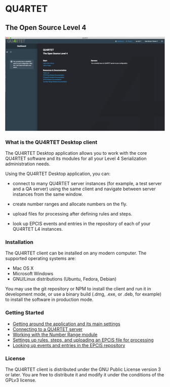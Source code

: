 # QU4RTET

## The Open Source Level 4

![screenshot](./screenshots/main-screen/1.png)

### What is the QU4RTET Desktop client

The QU4RTET Desktop application allows you to work with the core QU4RTET software and its modules for all your Level 4 Serialization administration needs.

Using the QU4RTET Desktop application, you can:

* connect to many QU4RTET server instances (for example, a test server and a QA server) using the same client and navigate between server instances from the same window.

* create number ranges and allocate numbers on the fly.

* upload files for processing after defining rules and steps.

* look up EPCIS events and entries in the repository of each of your QU4RTET L4 instances.

### Installation

The QU4RTET client can be installed on any modern computer.
The supported operating systems are:

* Mac OS X
* Microsoft Windows
* GNU/Linux distributions (Ubuntu, Fedora, Debian)

You may use the git repository or NPM to install the client and run it in development mode, or use a binary build (.dmg, .exe, or .deb, for example) to install the software in production mode.

### Getting Started

* [Getting around the application and its main settings](main-screen.md)
* [Connecting to a QU4RTET server](add-server.md)
* [Working with the Number Range module](number-range.md)
* [Settings up rules, steps, and uploading an EPCIS file for processing](capture.md)
* [Looking up events and entries in the EPCIS repository](epcis.md)

### License

The QU4RTET client is distributed under the GNU Public License version 3 or later. You are free to distribute it and modify it under the conditions of the GPLv3 license.
